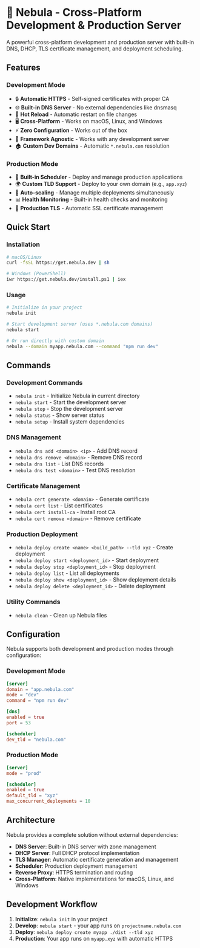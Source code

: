 # 🌌 Nebula - Cross-Platform Development & Production Server

A powerful cross-platform development and production server with built-in DNS, DHCP, TLS certificate management, and deployment scheduling.

## Features

### Development Mode
- 🔒 **Automatic HTTPS** - Self-signed certificates with proper CA
- 🌐 **Built-in DNS Server** - No external dependencies like dnsmasq
- 🔄 **Hot Reload** - Automatic restart on file changes  
- 🖥️ **Cross-Platform** - Works on macOS, Linux, and Windows
- ⚡ **Zero Configuration** - Works out of the box
- 🎯 **Framework Agnostic** - Works with any development server
- 🏠 **Custom Dev Domains** - Automatic `*.nebula.com` resolution

### Production Mode
- 🚀 **Built-in Scheduler** - Deploy and manage production applications
- 🌍 **Custom TLD Support** - Deploy to your own domain (e.g., `app.xyz`)
- 🔄 **Auto-scaling** - Manage multiple deployments simultaneously
- 📊 **Health Monitoring** - Built-in health checks and monitoring
- 🔐 **Production TLS** - Automatic SSL certificate management

## Quick Start

### Installation

```bash
# macOS/Linux
curl -fsSL https://get.nebula.dev | sh

# Windows (PowerShell)
iwr https://get.nebula.dev/install.ps1 | iex
```

### Usage

```bash
# Initialize in your project
nebula init

# Start development server (uses *.nebula.com domains)
nebula start

# Or run directly with custom domain
nebula --domain myapp.nebula.com --command "npm run dev"
```

## Commands

### Development Commands
- `nebula init` - Initialize Nebula in current directory
- `nebula start` - Start the development server
- `nebula stop` - Stop the development server
- `nebula status` - Show server status
- `nebula setup` - Install system dependencies

### DNS Management
- `nebula dns add <domain> <ip>` - Add DNS record
- `nebula dns remove <domain>` - Remove DNS record
- `nebula dns list` - List DNS records
- `nebula dns test <domain>` - Test DNS resolution

### Certificate Management
- `nebula cert generate <domain>` - Generate certificate
- `nebula cert list` - List certificates
- `nebula cert install-ca` - Install root CA
- `nebula cert remove <domain>` - Remove certificate

### Production Deployment
- `nebula deploy create <name> <build_path> --tld xyz` - Create deployment
- `nebula deploy start <deployment_id>` - Start deployment
- `nebula deploy stop <deployment_id>` - Stop deployment
- `nebula deploy list` - List all deployments
- `nebula deploy show <deployment_id>` - Show deployment details
- `nebula deploy delete <deployment_id>` - Delete deployment

### Utility Commands
- `nebula clean` - Clean up Nebula files

## Configuration

Nebula supports both development and production modes through configuration:

### Development Mode
```toml
[server]
domain = "app.nebula.com"
mode = "dev"
command = "npm run dev"

[dns]
enabled = true
port = 53

[scheduler]
dev_tld = "nebula.com"
```

### Production Mode
```toml
[server]
mode = "prod"

[scheduler]
enabled = true
default_tld = "xyz"
max_concurrent_deployments = 10
```

## Architecture

Nebula provides a complete solution without external dependencies:

- **DNS Server**: Built-in DNS server with zone management
- **DHCP Server**: Full DHCP protocol implementation
- **TLS Manager**: Automatic certificate generation and management
- **Scheduler**: Production deployment management
- **Reverse Proxy**: HTTPS termination and routing
- **Cross-Platform**: Native implementations for macOS, Linux, and Windows

## Development Workflow

1. **Initialize**: `nebula init` in your project
2. **Develop**: `nebula start` - your app runs on `projectname.nebula.com`
3. **Deploy**: `nebula deploy create myapp ./dist --tld xyz`
4. **Production**: Your app runs on `myapp.xyz` with automatic HTTPS